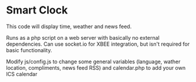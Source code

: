 Smart Clock
===========

This code will display time, weather and news feed. 

Runs as a php script on a web server with basically no external dependencies. Can use socket.io for XBEE integration, but isn't required for basic functionality.

Modify js/config.js to change some general variables (language, wather location, compliments, news feed RSS) and calendar.php to add your own ICS calendar

